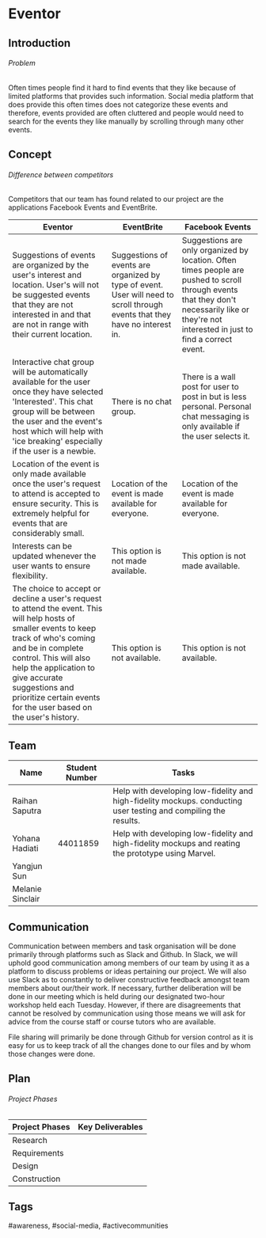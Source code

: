<h1>Eventor</h1>

<h2>Introduction</h2>

<h6>Problem</h6>
Often times people find it hard to find events that they like because of limited platforms that provides such information. Social media platform that does provide this often times does not categorize these events and therefore, events provided are often cluttered and people would need to search for the events they like manually by scrolling through many other events.

<h2>Concept</h2>

<h6>Difference between competitors</h6>

Competitors that our team has found related to our project are the applications Facebook Events and EventBrite.

| Eventor        | EventBrite             | Facebook Events  |
| -------------- |------------------------| -----------------|
| Suggestions of events are organized by the user's interest and location. User's will not be suggested events that they are not interested in and that are not in range with their current location.      | Suggestions of events are organized by type of event. User will need to scroll through events that they have no interest in.          | Suggestions are only organized by location. Often times people are pushed to scroll through events that they don't necessarily like or they're not interested in just to find a correct event. |
| Interactive chat group will be automatically available for the user once they have selected 'Interested'. This chat group will be between the user and the event's host which will help with 'ice breaking' especially if the user is a newbie.   | There is no chat group.  |  There is a wall post for user to post in but is less personal. Personal chat messaging is only available if the user selects it. |
| Location of the event is only made available once the user's request to attend is accepted to ensure security. This is extremely helpful for events that are considerably small. | Location of the event is made available for everyone.    | Location of the event is made available for everyone.    |
| Interests can be updated whenever the user wants to ensure flexibility. | This option is not made available.     | This option is not made available.    |
| The choice to accept or decline a user's request to attend the event. This will help hosts of smaller events to keep track of who's coming and be in complete control. This will also help the application to give accurate suggestions and prioritize certain events for the user based on the user's history.  | This option is not available.              | This option is not available.         |

<h2>Team</h2>


| Name          | Student Number         | Tasks  |
| ------------- |------------------------| -------|
| Raihan Saputra      |           | Help with developing low-fidelity and high-fidelity mockups. conducting user testing and compiling the results.|
| Yohana Hadiati     | 44011859    |   Help with developing low-fidelity and high-fidelity mockups and reating the prototype using Marvel. |
| Yangjun Sun |     |     |
| Melanie Sinclair |      |    |


<h2>Communication</h2>

Communication between members and task organisation will be done primarily through platforms such as Slack and Github. In Slack, we will uphold good communication among members of our team by using it as a platform to discuss problems or ideas pertaining our project. We will also use Slack as to constantly to deliver constructive feedback amongst team members about our/their work. If necessary, further deliberation will be done in our meeting which is held during our designated two-hour workshop held each Tuesday. However, if there are disagreements that cannot be resolved by communication using those means we will ask for advice from the course staff or course tutors who are available.

File sharing will primarily be done through Github for version control as it is easy for us to keep track of all the changes done to our files and by whom those changes were done. 

<h2>Plan</h2>

<h6>Project Phases</h6>

| Project Phases          | Key Deliverables        | 
| ----------------------- |-------------------------|
| Research                |                         | 
| Requirements            |                         |   
| Design                  |                         |     
| Construction            |                         |

<h2>Tags</h2> 

#awareness, #social-media, #activecommunities
